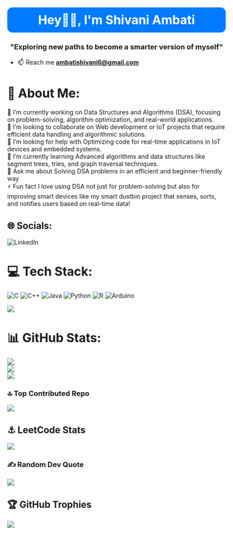 <h1 align="center" style="background-color:#007BFF;color:white;padding:12px;border-radius:12px;">
  Hey👋🏻, I'm Shivani Ambati
</h1>

</h1>
<h3 align="center">"Exploring new paths to become a smarter version of myself"</h3>

- 📫 Reach me **ambatishivani6@gmail.com**

# 💫 About Me:
🔭 I’m currently working on Data Structures and Algorithms (DSA), focusing on problem-solving, algorithm optimization, and real-world applications.<br>👯 I’m looking to collaborate on Web development or IoT projects that require efficient data handling and algorithmic solutions.<br>🤝 I’m looking for help with Optimizing code for real-time applications in IoT devices and embedded systems.<br>🌱 I’m currently learning Advanced algorithms and data structures like segment trees, tries, and graph traversal techniques.<br>💬 Ask me about Solving DSA problems in an efficient and beginner-friendly way<br>⚡ Fun fact I love using DSA not just for problem-solving but also for improving smart devices like my smart dustbin project that senses, sorts, and notifies users based on real-time data!


## 🌐 Socials:
![LinkedIn](https://img.shields.io/badge/LinkedIn-%230077B5.svg?logo=linkedin&logoColor=white)

# 💻 Tech Stack:
![C](https://img.shields.io/badge/c-%2300599C.svg?style=for-the-badge&logo=c&logoColor=white) ![C++](https://img.shields.io/badge/c++-%2300599C.svg?style=for-the-badge&logo=c%2B%2B&logoColor=white) ![Java](https://img.shields.io/badge/java-%23ED8B00.svg?style=for-the-badge&logo=openjdk&logoColor=white) ![Python](https://img.shields.io/badge/python-3670A0?style=for-the-badge&logo=python&logoColor=ffdd54) ![R](https://img.shields.io/badge/r-%23276DC3.svg?style=for-the-badge&logo=r&logoColor=white) ![Arduino](https://img.shields.io/badge/-Arduino-00979D?style=for-the-badge&logo=Arduino&logoColor=white)

[![](https://visitcount.itsvg.in/api?id=ambatishivani&label=Profile%20Views&color=6&icon=0&pretty=false)](https://visitcount.itsvg.in)
# 📊 GitHub Stats:
![](https://github-readme-stats.vercel.app/api?username=Shivaniambati006&theme=radical&hide_border=false&include_all_commits=true&count_private=true)<br/>
![](https://github-readme-streak-stats.herokuapp.com/?user=Shivaniambati006&theme=dark&hide_border=false)<br/>
![](https://github-readme-stats.vercel.app/api/top-langs/?username=Shivaniambati006&theme=dark&hide_border=false&include_all_commits=true&count_private=false&layout=compact)

### 🔝 Top Contributed Repo
![](https://github-contributor-stats.vercel.app/api?username=Shivaniambati006&limit=5&theme=dark&combine_all_yearly_contributions=true)

## ⚓ LeetCode Stats
![](https://leetcard.jacoblin.cool/ambatishivani6?cache=0)

### ✍️ Random Dev Quote
![](https://quotes-github-readme.vercel.app/api?type=horizontal&theme=radical)

## 🏆 GitHub Trophies
![](https://github-profile-trophy.vercel.app/?username=Shivaniambati006&theme=radical&no-frame=false&no-bg=false&margin-w=4)
